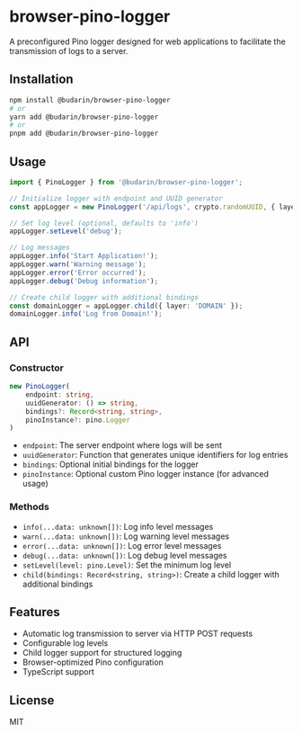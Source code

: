 # browser-pino-logger

A preconfigured Pino logger designed for web applications to facilitate the transmission of logs to a server.

## Installation

```bash
npm install @budarin/browser-pino-logger
# or
yarn add @budarin/browser-pino-logger
# or
pnpm add @budarin/browser-pino-logger
```

## Usage

```ts
import { PinoLogger } from '@budarin/browser-pino-logger';

// Initialize logger with endpoint and UUID generator
const appLogger = new PinoLogger('/api/logs', crypto.randomUUID, { layer: 'APP' });

// Set log level (optional, defaults to 'info')
appLogger.setLevel('debug');

// Log messages
appLogger.info('Start Application!');
appLogger.warn('Warning message');
appLogger.error('Error occurred');
appLogger.debug('Debug information');

// Create child logger with additional bindings
const domainLogger = appLogger.child({ layer: 'DOMAIN' });
domainLogger.info('Log from Domain!');
```

## API

### Constructor

```ts
new PinoLogger(
    endpoint: string,
    uuidGenerator: () => string,
    bindings?: Record<string, string>,
    pinoInstance?: pino.Logger
)
```

- `endpoint`: The server endpoint where logs will be sent
- `uuidGenerator`: Function that generates unique identifiers for log entries
- `bindings`: Optional initial bindings for the logger
- `pinoInstance`: Optional custom Pino logger instance (for advanced usage)

### Methods

- `info(...data: unknown[])`: Log info level messages
- `warn(...data: unknown[])`: Log warning level messages
- `error(...data: unknown[])`: Log error level messages
- `debug(...data: unknown[])`: Log debug level messages
- `setLevel(level: pino.Level)`: Set the minimum log level
- `child(bindings: Record<string, string>)`: Create a child logger with additional bindings

## Features

- Automatic log transmission to server via HTTP POST requests
- Configurable log levels
- Child logger support for structured logging
- Browser-optimized Pino configuration
- TypeScript support

## License

MIT
